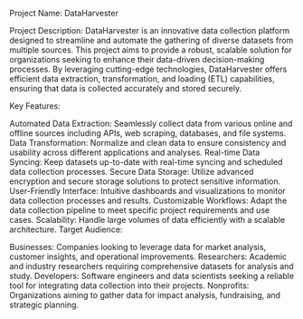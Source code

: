 Project Name: DataHarvester

Project Description:
DataHarvester is an innovative data collection platform designed to streamline and automate the gathering of diverse datasets from multiple sources. This project aims to provide a robust, scalable solution for organizations seeking to enhance their data-driven decision-making processes. By leveraging cutting-edge technologies, DataHarvester offers efficient data extraction, transformation, and loading (ETL) capabilities, ensuring that data is collected accurately and stored securely.

Key Features:

Automated Data Extraction: Seamlessly collect data from various online and offline sources including APIs, web scraping, databases, and file systems.
Data Transformation: Normalize and clean data to ensure consistency and usability across different applications and analyses.
Real-time Data Syncing: Keep datasets up-to-date with real-time syncing and scheduled data collection processes.
Secure Data Storage: Utilize advanced encryption and secure storage solutions to protect sensitive information.
User-Friendly Interface: Intuitive dashboards and visualizations to monitor data collection processes and results.
Customizable Workflows: Adapt the data collection pipeline to meet specific project requirements and use cases.
Scalability: Handle large volumes of data efficiently with a scalable architecture.
Target Audience:

Businesses: Companies looking to leverage data for market analysis, customer insights, and operational improvements.
Researchers: Academic and industry researchers requiring comprehensive datasets for analysis and study.
Developers: Software engineers and data scientists seeking a reliable tool for integrating data collection into their projects.
Nonprofits: Organizations aiming to gather data for impact analysis, fundraising, and strategic planning.

